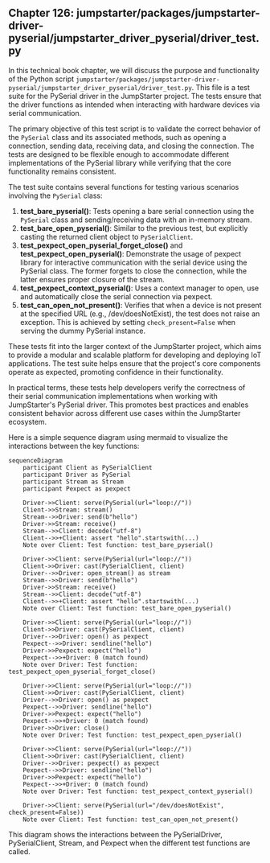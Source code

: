 ## Chapter 126: jumpstarter/packages/jumpstarter-driver-pyserial/jumpstarter_driver_pyserial/driver_test.py

 In this technical book chapter, we will discuss the purpose and functionality of the Python script `jumpstarter/packages/jumpstarter-driver-pyserial/jumpstarter_driver_pyserial/driver_test.py`. This file is a test suite for the PySerial driver in the JumpStarter project. The tests ensure that the driver functions as intended when interacting with hardware devices via serial communication.

   The primary objective of this test script is to validate the correct behavior of the `PySerial` class and its associated methods, such as opening a connection, sending data, receiving data, and closing the connection. The tests are designed to be flexible enough to accommodate different implementations of the PySerial library while verifying that the core functionality remains consistent.

   The test suite contains several functions for testing various scenarios involving the `PySerial` class:

   1. **test_bare_pyserial()**: Tests opening a bare serial connection using the `PySerial` class and sending/receiving data with an in-memory stream.
   2. **test_bare_open_pyserial()**: Similar to the previous test, but explicitly casting the returned client object to `PySerialClient`.
   3. **test_pexpect_open_pyserial_forget_close()** and **test_pexpect_open_pyserial()**: Demonstrate the usage of pexpect library for interactive communication with the serial device using the PySerial class. The former forgets to close the connection, while the latter ensures proper closure of the stream.
   4. **test_pexpect_context_pyserial()**: Uses a context manager to open, use and automatically close the serial connection via pexpect.
   5. **test_can_open_not_present()**: Verifies that when a device is not present at the specified URL (e.g., /dev/doesNotExist), the test does not raise an exception. This is achieved by setting `check_present=False` when serving the dummy PySerial instance.

   These tests fit into the larger context of the JumpStarter project, which aims to provide a modular and scalable platform for developing and deploying IoT applications. The test suite helps ensure that the project's core components operate as expected, promoting confidence in their functionality.

   In practical terms, these tests help developers verify the correctness of their serial communication implementations when working with JumpStarter's PySerial driver. This promotes best practices and enables consistent behavior across different use cases within the JumpStarter ecosystem.

 Here is a simple sequence diagram using mermaid to visualize the interactions between the key functions:

```mermaid
sequenceDiagram
    participant Client as PySerialClient
    participant Driver as PySerial
    participant Stream as Stream
    participant Pexpect as pexpect

    Driver->>Client: serve(PySerial(url="loop://"))
    Client->>Stream: stream()
    Stream-->>Driver: send(b"hello")
    Driver->>Stream: receive()
    Stream-->>Client: decode("utf-8")
    Client-->>+Client: assert "hello".startswith(...)
    Note over Client: Test function: test_bare_pyserial()

    Driver->>Client: serve(PySerial(url="loop://"))
    Client->>Driver: cast(PySerialClient, client)
    Driver-->>Driver: open_stream() as stream
    Stream-->>Driver: send(b"hello")
    Driver->>Stream: receive()
    Stream-->>Client: decode("utf-8")
    Client-->>+Client: assert "hello".startswith(...)
    Note over Client: Test function: test_bare_open_pyserial()

    Driver->>Client: serve(PySerial(url="loop://"))
    Client->>Driver: cast(PySerialClient, client)
    Driver-->>Driver: open() as pexpect
    Pexpect-->>Driver: sendline("hello")
    Driver->>Pexpect: expect("hello")
    Pexpect-->>+Driver: 0 (match found)
    Note over Driver: Test function: test_pexpect_open_pyserial_forget_close()

    Driver->>Client: serve(PySerial(url="loop://"))
    Client->>Driver: cast(PySerialClient, client)
    Driver-->>Driver: open() as pexpect
    Pexpect-->>Driver: sendline("hello")
    Driver->>Pexpect: expect("hello")
    Pexpect-->>+Driver: 0 (match found)
    Driver->>Driver: close()
    Note over Driver: Test function: test_pexpect_open_pyserial()

    Driver->>Client: serve(PySerial(url="loop://"))
    Client->>Driver: cast(PySerialClient, client)
    Driver-->>Driver: pexpect() as pexpect
    Pexpect-->>Driver: sendline("hello")
    Driver->>Pexpect: expect("hello")
    Pexpect-->>+Driver: 0 (match found)
    Note over Driver: Test function: test_pexpect_context_pyserial()

    Driver->>Client: serve(PySerial(url="/dev/doesNotExist", check_present=False))
    Note over Client: Test function: test_can_open_not_present()
```

This diagram shows the interactions between the PySerialDriver, PySerialClient, Stream, and Pexpect when the different test functions are called.